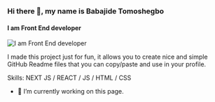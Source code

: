 ### Hi there 👋, my name is Babajide Tomoshegbo
#### I am Front End developer 
![I am Front End developer ]()

I made this project just for fun, it allows you to create nice and simple GitHub Readme files that you can copy/paste and use in your profile.

Skills:  NEXT JS / REACT / JS / HTML / CSS

- 🔭 I’m currently working on this page. 
